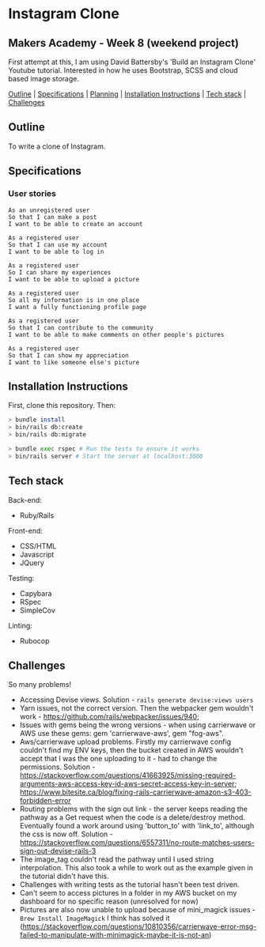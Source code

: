 # Instagram Clone

## Makers Academy - Week 8 (weekend project)

First attempt at this, I am using David Battersby's 'Build an Instagram Clone' Youtube tutorial. Interested in how he uses Bootstrap, SCSS and cloud based image storage. 

[Outline](#outline) | [Specifications](#specifications) | [Planning](#planning) | [Installation Instructions](#installation-instructions) | [Tech stack](#tech-stack) | [Challenges](#challenges)

## Outline

To write a clone of Instagram.

## Specifications

### User stories
```
As an unregistered user
So that I can make a post
I want to be able to create an account

As a registered user
So that I can use my account
I want to be able to log in

As a registered user
So I can share my experiences
I want to be able to upload a picture

As a registered user
So all my information is in one place
I want a fully functioning profile page

As a registered user
So that I can contribute to the community
I want to be able to make comments on other people's pictures

As a registered user
So that I can show my appreciation
I want to like someone else's picture
```

## Installation Instructions

First, clone this repository. Then:

```bash
> bundle install
> bin/rails db:create
> bin/rails db:migrate

> bundle exec rspec # Run the tests to ensure it works
> bin/rails server # Start the server at localhost:3000

```

## Tech stack

Back-end:

* Ruby/Rails

Front-end:
* CSS/HTML
* Javascript
* JQuery

Testing:

* Capybara
* RSpec
* SimpleCov

Linting:

* Rubocop

## Challenges
So many problems!
* Accessing Devise views. Solution - `rails generate devise:views users`
* Yarn issues, not the correct version. Then the webpacker gem wouldn't work - https://github.com/rails/webpacker/issues/940;
* Issues with gems being the wrong versions - when using carrierwave or AWS use these gems: gem 'carrierwave-aws', gem "fog-aws".
* Aws/carrierwave upload problems. Firstly my carrierwave config couldn't find my ENV keys, then the bucket created in AWS wouldn't accept that I was the one uploading to it - had to change the permissions. Solution - https://stackoverflow.com/questions/41663925/missing-required-arguments-aws-access-key-id-aws-secret-access-key-in-server; https://www.bitesite.ca/blog/fixing-rails-carrierwave-amazon-s3-403-forbidden-error
* Routing problems with the sign out link - the server keeps reading the pathway as a Get request when the code is a delete/destroy method. Eventually found a work around using 'button_to' with 'link_to', although the css is now off. Solution - https://stackoverflow.com/questions/6557311/no-route-matches-users-sign-out-devise-rails-3
* The image_tag couldn't read the pathway until I used string interpolation. This also took a while to work out as the example given in the tutorial didn't have this.
* Challenges with writing tests as the tutorial hasn't been test driven.
* Can't seem to access pictures in a folder in my AWS bucket on my dashboard for no specific reason (unresolved for now)
* Pictures are also now unable to upload because of mini_magick issues - `Brew Install ImageMagick` I think has solved it (https://stackoverflow.com/questions/10810356/carrierwave-error-msg-failed-to-manipulate-with-minimagick-maybe-it-is-not-an)